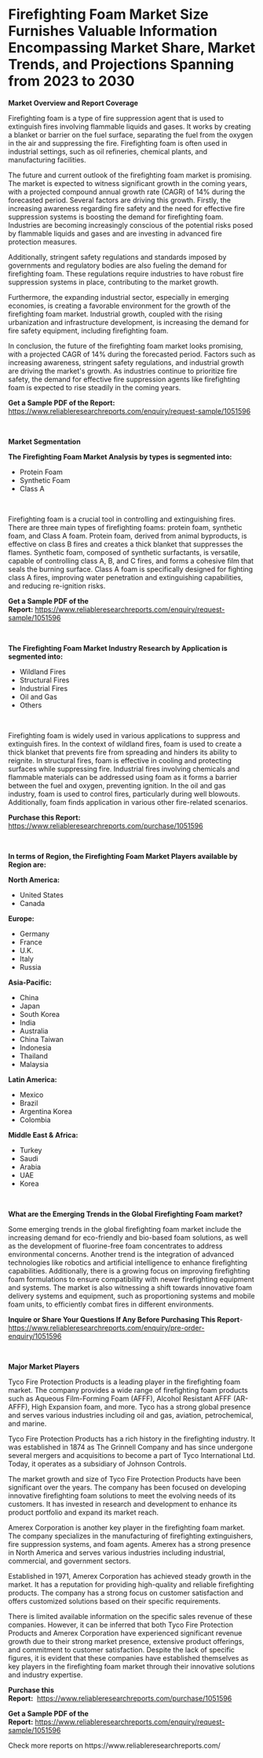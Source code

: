 <p><h1>Firefighting Foam Market Size Furnishes Valuable Information Encompassing Market Share, Market Trends, and Projections Spanning from 2023 to 2030</h1></p><p><strong>Market Overview and Report Coverage</strong></p>
<p><p>Firefighting foam is a type of fire suppression agent that is used to extinguish fires involving flammable liquids and gases. It works by creating a blanket or barrier on the fuel surface, separating the fuel from the oxygen in the air and suppressing the fire. Firefighting foam is often used in industrial settings, such as oil refineries, chemical plants, and manufacturing facilities.</p><p>The future and current outlook of the firefighting foam market is promising. The market is expected to witness significant growth in the coming years, with a projected compound annual growth rate (CAGR) of 14% during the forecasted period. Several factors are driving this growth. Firstly, the increasing awareness regarding fire safety and the need for effective fire suppression systems is boosting the demand for firefighting foam. Industries are becoming increasingly conscious of the potential risks posed by flammable liquids and gases and are investing in advanced fire protection measures.</p><p>Additionally, stringent safety regulations and standards imposed by governments and regulatory bodies are also fueling the demand for firefighting foam. These regulations require industries to have robust fire suppression systems in place, contributing to the market growth.</p><p>Furthermore, the expanding industrial sector, especially in emerging economies, is creating a favorable environment for the growth of the firefighting foam market. Industrial growth, coupled with the rising urbanization and infrastructure development, is increasing the demand for fire safety equipment, including firefighting foam.</p><p>In conclusion, the future of the firefighting foam market looks promising, with a projected CAGR of 14% during the forecasted period. Factors such as increasing awareness, stringent safety regulations, and industrial growth are driving the market's growth. As industries continue to prioritize fire safety, the demand for effective fire suppression agents like firefighting foam is expected to rise steadily in the coming years.</p></p>
<p><strong>Get a Sample PDF of the Report:</strong> <a href="https://www.reliableresearchreports.com/enquiry/request-sample/1051596">https://www.reliableresearchreports.com/enquiry/request-sample/1051596</a></p>
<p>&nbsp;</p>
<p><strong>Market Segmentation</strong></p>
<p><strong>The Firefighting Foam Market Analysis by types is segmented into:</strong></p>
<p><ul><li>Protein Foam</li><li>Synthetic Foam</li><li>Class A</li></ul></p>
<p>&nbsp;</p>
<p><p>Firefighting foam is a crucial tool in controlling and extinguishing fires. There are three main types of firefighting foams: protein foam, synthetic foam, and Class A foam. Protein foam, derived from animal byproducts, is effective on class B fires and creates a thick blanket that suppresses the flames. Synthetic foam, composed of synthetic surfactants, is versatile, capable of controlling class A, B, and C fires, and forms a cohesive film that seals the burning surface. Class A foam is specifically designed for fighting class A fires, improving water penetration and extinguishing capabilities, and reducing re-ignition risks.</p></p>
<p><strong>Get a Sample PDF of the Report:</strong>&nbsp;<a href="https://www.reliableresearchreports.com/enquiry/request-sample/1051596">https://www.reliableresearchreports.com/enquiry/request-sample/1051596</a></p>
<p>&nbsp;</p>
<p><strong>The Firefighting Foam Market Industry Research by Application is segmented into:</strong></p>
<p><ul><li>Wildland Fires</li><li>Structural Fires</li><li>Industrial Fires</li><li>Oil and Gas</li><li>Others</li></ul></p>
<p>&nbsp;</p>
<p><p>Firefighting foam is widely used in various applications to suppress and extinguish fires. In the context of wildland fires, foam is used to create a thick blanket that prevents fire from spreading and hinders its ability to reignite. In structural fires, foam is effective in cooling and protecting surfaces while suppressing fire. Industrial fires involving chemicals and flammable materials can be addressed using foam as it forms a barrier between the fuel and oxygen, preventing ignition. In the oil and gas industry, foam is used to control fires, particularly during well blowouts. Additionally, foam finds application in various other fire-related scenarios.</p></p>
<p><strong>Purchase this Report:</strong>&nbsp; <a href="https://www.reliableresearchreports.com/purchase/1051596">https://www.reliableresearchreports.com/purchase/1051596</a></p>
<p>&nbsp;</p>
<p><strong>In terms of Region, the Firefighting Foam Market Players available by Region are:</strong></p>
<p>
    <p> <strong> North America: </strong>
        <ul>
            <li>United States</li>
            <li>Canada</li>
        </ul>
        </p> 
    <p> <strong> Europe: </strong>
        <ul>
            <li>Germany</li>
            <li>France</li>
            <li>U.K.</li>
            <li>Italy</li>
            <li>Russia</li>
        </ul>
        </p> 
    <p> <strong> Asia-Pacific: </strong>
        <ul>
            <li>China</li>
            <li>Japan</li>
            <li>South Korea</li>
            <li>India</li>
            <li>Australia</li>
            <li>China Taiwan</li>
            <li>Indonesia</li>
            <li>Thailand</li>
            <li>Malaysia</li>
        </ul>
        </p> 
    <p> <strong> Latin America: </strong>
        <ul>
            <li>Mexico</li>
            <li>Brazil</li>
            <li>Argentina Korea</li>
            <li>Colombia</li>
        </ul>
        </p> 
    <p> <strong> Middle East & Africa: </strong>
        <ul>
            <li>Turkey</li>
            <li>Saudi</li>
            <li>Arabia</li>
            <li>UAE</li>
            <li>Korea</li>
        </ul>
    </p>
    </p>
<p>&nbsp;</p>
<p><strong>What are the Emerging Trends in the Global Firefighting Foam market?</strong></p>
<p><p>Some emerging trends in the global firefighting foam market include the increasing demand for eco-friendly and bio-based foam solutions, as well as the development of fluorine-free foam concentrates to address environmental concerns. Another trend is the integration of advanced technologies like robotics and artificial intelligence to enhance firefighting capabilities. Additionally, there is a growing focus on improving firefighting foam formulations to ensure compatibility with newer firefighting equipment and systems. The market is also witnessing a shift towards innovative foam delivery systems and equipment, such as proportioning systems and mobile foam units, to efficiently combat fires in different environments.</p></p>
<p><strong>Inquire or Share Your Questions If Any Before Purchasing This Report</strong>- <a href="https://www.reliableresearchreports.com/enquiry/pre-order-enquiry/1051596">https://www.reliableresearchreports.com/enquiry/pre-order-enquiry/1051596</a></p>
<p>&nbsp;</p>
<p><strong>Major Market Players</strong></p>
<p><p>Tyco Fire Protection Products is a leading player in the firefighting foam market. The company provides a wide range of firefighting foam products such as Aqueous Film-Forming Foam (AFFF), Alcohol Resistant AFFF (AR-AFFF), High Expansion foam, and more. Tyco has a strong global presence and serves various industries including oil and gas, aviation, petrochemical, and marine.</p><p>Tyco Fire Protection Products has a rich history in the firefighting industry. It was established in 1874 as The Grinnell Company and has since undergone several mergers and acquisitions to become a part of Tyco International Ltd. Today, it operates as a subsidiary of Johnson Controls.</p><p>The market growth and size of Tyco Fire Protection Products have been significant over the years. The company has been focused on developing innovative firefighting foam solutions to meet the evolving needs of its customers. It has invested in research and development to enhance its product portfolio and expand its market reach.</p><p>Amerex Corporation is another key player in the firefighting foam market. The company specializes in the manufacturing of firefighting extinguishers, fire suppression systems, and foam agents. Amerex has a strong presence in North America and serves various industries including industrial, commercial, and government sectors.</p><p>Established in 1971, Amerex Corporation has achieved steady growth in the market. It has a reputation for providing high-quality and reliable firefighting products. The company has a strong focus on customer satisfaction and offers customized solutions based on their specific requirements.</p><p>There is limited available information on the specific sales revenue of these companies. However, it can be inferred that both Tyco Fire Protection Products and Amerex Corporation have experienced significant revenue growth due to their strong market presence, extensive product offerings, and commitment to customer satisfaction. Despite the lack of specific figures, it is evident that these companies have established themselves as key players in the firefighting foam market through their innovative solutions and industry expertise.</p></p>
<p><strong>Purchase this Report:</strong>&nbsp;&nbsp;<a href="https://www.reliableresearchreports.com/purchase/1051596">https://www.reliableresearchreports.com/purchase/1051596</a></p>
<p></p>
<p><strong>Get a Sample PDF of the Report:</strong>&nbsp;<a href="https://www.reliableresearchreports.com/enquiry/request-sample/1051596">https://www.reliableresearchreports.com/enquiry/request-sample/1051596</a></p>
<p>Check more reports on https://www.reliableresearchreports.com/</p>